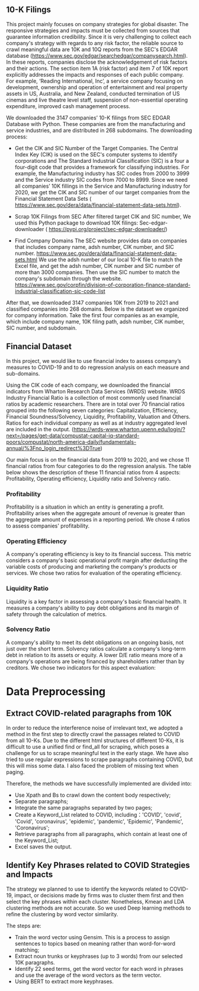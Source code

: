 ## 10-K Filings 

This project mainly focuses on company strategies for global disaster. The responsive strategies and impacts must be collected from sources that guarantee information credibility. Since it is very challenging to collect each company's strategy with regards to any risk factor, the reliable source to crawl meaningful data are 10K and 10Q reports from the SEC's EDGAR database (https://www.sec.gov/edgar/searchedgar/companysearch.html). In these reports, companies disclose the acknowledgement of risk factors and their actions. The section item 1A (risk factor) and item 7 of 10K report explicitly addresses the impacts and responses of each public company. For example, ‘Reading International, Inc’, a service company focusing on development, ownership and operation of entertainment and real property assets in US, Australia, and New Zealand, conducted termination of US cinemas and live theatre level staff, suspension of non-essential operating expenditure, improved cash management process. 

We downloaded the 3147 companies’ 10-K filings from SEC EDGAR Database with Python. These companies are from the manufacturing and service industries, and are distributed in 268 subdomains. The downloading process:

- Get the CIK and SIC Number of the Target Companies. 
The Central Index Key (CIK) is used on the SEC's computer systems to identify corporations and The Standard Industrial Classification (SIC)  is a four a four-digit code that provides a framework for classifying industries. For example, the Manufacturing industry has SIC codes from 2000 to 3999 and the Service industry SIC codes from 7000 to 8999. 
Since we need all companies’ 10K fillings in the Service and Manufacturing industry for 2020, we get the CIK and SIC number of our target companies from the Financial Statement Data Sets ( https://www.sec.gov/dera/data/financial-statement-data-sets.html). 

- Scrap 10K Filings from SEC
After filtered target CIK and SIC number, We used this Python package to download 10K filings: Sec-edgar-downloader ( https://pypi.org/project/sec-edgar-downloader/)

- Find Company Domains
The SEC website provides data on companies that includes company name, adsh number, CIK number, and SIC number.
https://www.sec.gov/dera/data/financial-statement-data-sets.html
 We use the adsh number of our local 10-K file to match the Excel file, and get the adsh number, CIK number and SIC number of more than 3000 companies. Then use the SIC  number to match the company's subdomain through the website.
https://www.sec.gov/corpfin/division-of-corporation-finance-standard-industrial-classification-sic-code-list

After that, we downloaded 3147 companies 10K from 2019 to 2021 and classified companies into 268 domains. Below is the dataset we organized for company information. Take the first four companies as an example, which include company name, 10K filing path, adsh number, CIK number, SIC number, and subdomain.

## Financial Dataset

In this project, we would like to use financial index to assess company’s measures to COVID-19 and to do regression analysis on each measure and sub-domains. 

Using the CIK code of each company, we downloaded the financial indicators from Wharton Research Data Services (WRDS) website. WRDS Industry Financial Ratio is a collection of most commonly used financial ratios by academic researchers. There are in total over 70 financial ratios grouped into the following seven categories: Capitalization, Efficiency, Financial Soundness/Solvency, Liquidity, Profitability, Valuation and Others. Ratios for each individual company as well as at industry aggregated level are included in the output.
(https://wrds-www.wharton.upenn.edu/login/?next=/pages/get-data/compustat-capital-iq-standard-poors/compustat/north-america-daily/fundamentals-annual/%3Fno_login_redirect%3DTrue)

Our main focus is on the financial data from 2019 to 2020, and we chose 11 financial ratios from four categories to do the regression analysis. The table below shows the description of these 11 financial ratios from 4 aspects: Profitability, Operating efficiency, Liquidity ratio and Solvency ratio.

### Profitability
Profitability is a situation in which an entity is generating a profit. Profitability arises when the aggregate amount of revenue is greater than the aggregate amount of expenses in a reporting period. We chose 4 ratios to assess companies' profitability.

### Operating Efficiency
A company's operating efficiency is key to its financial success. This metric considers a company's basic operational profit margin after deducting the variable costs of producing and marketing the company's products or services. We chose two ratios for evaluation of the operating efficiency.

### Liquidity Ratio
Liquidity is a key factor in assessing a company's basic financial health. It measures a company's ability to pay debt obligations and its margin of safety through the calculation of metrics. 

### Solvency Ratio
A company's ability to meet its debt obligations on an ongoing basis, not just over the short term. Solvency ratios calculate a company's long-term debt in relation to its assets or equity. A lower D/E ratio means more of a company's operations are being financed by shareholders rather than by creditors. We chose two indicators for this aspect evaluation:

# Data Preprocessing

## Extract COVID-related paragraphs from 10K
In order to reduce the interference noise of irrelevant text, we adopted a method in the first step to directly crawl the passages related to COVID from all 10-Ks. Due to the different html structures of different 10-Ks, it is difficult to use a unified find or find_all for scraping, which poses a challenge for us to scrape meaningful text in the early stage. We have also tried to use regular expressions to scrape paragraphs containing COVID, but this will miss some data. I also faced the problem of missing text when paging. 

Therefore, the methods we have successfully implemented are divided into:
- Use Xpath and Bs to crawl down the content body respectively;
- Separate paragraphs;
- Integrate the same paragraphs separated by two pages;
- Create a Keyword_List related to COVID, including：'COVID', 'covid', 'Covid', 'coronavirus', 'epidemic', 'pandemic', 'Epidemic', 'Pandemic', 'Coronavirus';
- Retrieve paragraphs from all paragraphs, which contain at least one of the Keyword_List;
- Excel saves the output.

## Identify Key Phrases related to COVID Strategies and Impacts 

The strategy we planned to use to identify the keywords related to COVID-19, impact, or decisions made by firms was to cluster them first and then select the key phrases within each cluster.  Nonetheless, Kmean and LDA clustering methods are not accurate. So we used Deep learning methods to refine the clustering by word vector similarity. 

The steps are: 
- Train the word vector using Gensim. This is a process to assign sentences to topics based on meaning rather than word-for-word matching;
- Extract noun trunks or keyphrases (up to 3 words) from our selected 10K paragraphs.
- Identify 22 seed terms, get the word vector for each word in phrases and use the average of the word vectors as the term vector. 
- Using BERT to extract more keyphrases. 
